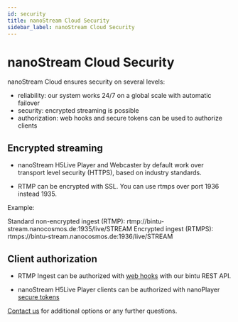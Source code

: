 ```yaml
---
id: security
title: nanoStream Cloud Security
sidebar_label: nanoStream Cloud Security
---
```


# nanoStream Cloud Security

nanoStream Cloud ensures security on several levels:

- reliability: our system works 24/7 on a global scale with automatic failover 
- security: encrypted streaming is possible
- authorization: web hooks and secure tokens can be used to authorize clients

## Encrypted streaming

- nanoStream H5Live Player and Webcaster by default work over transport level security (HTTPS), based on industry standards.

- RTMP can be encrypted with SSL. You can use rtmps over port 1936 instead 1935.

Example:

Standard non-encrypted ingest (RTMP): rtmp://bintu-stream.nanocosmos.de:1935/live/STREAM 
Encrypted ingest (RTMPS): rtmps://bintu-stream.nanocosmos.de:1936/live/STREAM

## Client authorization

- RTMP Ingest can be authorized with [web hooks](bintu_custom_webhooks.md) with our bintu REST API.

- nanoStream H5Live Player clients can be authorized with nanoPlayer [secure tokens](../nanoplayer/nanoplayer_token_security.md)

[Contact us](https://www.nanocosmos.de/support) for additional options or any further questions.
